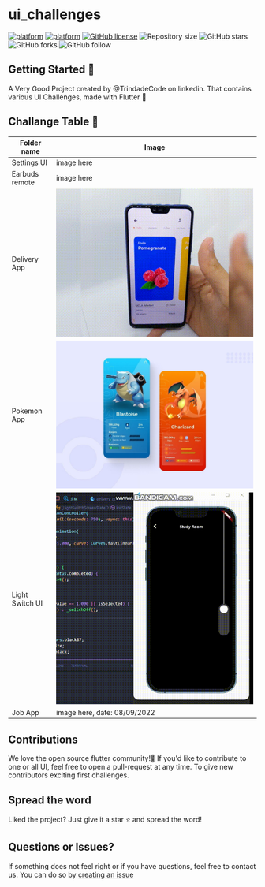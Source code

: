 # ui_challenges

[![platform](https://img.shields.io/badge/platform-iOS-orange)](https://www.android.com)
[![platform](https://img.shields.io/badge/platform-Android-orange)](https://www.android.com)
[![GitHub license](https://img.shields.io/badge/License-Apache2.0-blue.svg)](LICENSE)
![Repository size](https://img.shields.io/github/repo-size/geekfabio/ui_challenges)
![GitHub stars](https://img.shields.io/github/stars/geekfabio/ui_challenges?style=social)
![GitHub forks](https://img.shields.io/github/forks/geekfabio/ui_challenges?style=social)
![GitHub follow](https://img.shields.io/github/followers/geekfabio?style=social)

## Getting Started 🚀

A Very Good Project created by @TrindadeCode on linkedin.
That contains various UI Challenges, made with Flutter 💙

## Challange Table 🚀

| Folder name | Image |
| ------ | ------ |
| Settings UI | image here |
| Earbuds remote | image here |
| Delivery App | ![Image](images/delivery.gif) |
| Pokemon App | ![Image](images/pokemon_ui.jfif) |
| Light Switch UI | ![Image](images/lightswitch.gif) |
| Job App | image here, date: 08/09/2022  |

## Contributions

We love the open source flutter community!💙 If you'd like to contribute to one or all UI, feel free to open a pull-request at any time. To give new contributors exciting first challenges.

## Spread the word

Liked the project? Just give it a star ⭐️ and spread the word!

## Questions or Issues?

If something does not feel right or if you have questions, feel free to contact us. You can do so by [creating an issue](https://github.com/geekfabio/ui_challenges/issues)
